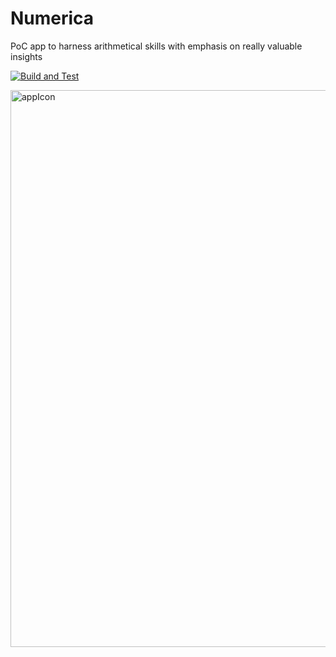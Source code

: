 # Numerica
PoC app to harness arithmetical skills with emphasis on really valuable insights

[![Build and Test](https://github.com/333EYE666CORP999/MentalMath/actions/workflows/ios.yml/badge.svg?branch=develop)](https://github.com/333EYE666CORP999/MentalMath/actions/workflows/ios.yml)

<img width="891" alt="appIcon" src="https://github.com/user-attachments/assets/35b5b7a3-faed-4488-b058-11c6be135805">
